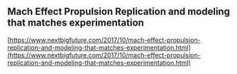## Mach Effect Propulsion Replication and modeling that matches experimentation
  
  [https://www.nextbigfuture.com/2017/10/mach-effect-propulsion-replication-and-modeling-that-matches-experimentation.html](https://www.nextbigfuture.com/2017/10/mach-effect-propulsion-replication-and-modeling-that-matches-experimentation.html)
